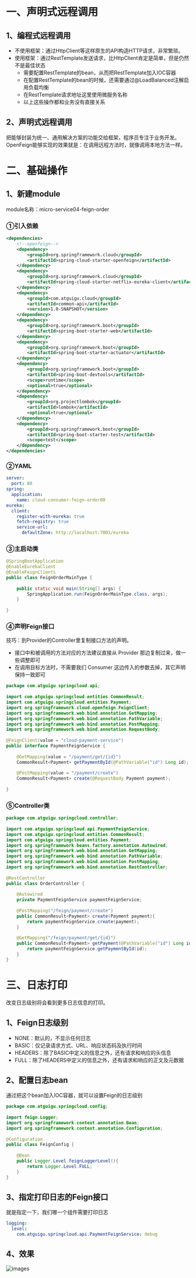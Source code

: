 # 一、声明式远程调用
## 1、编程式远程调用
- 不使用框架：通过HttpClient等这样原生的API构造HTTP请求，非常繁琐。
- 使用框架：通过RestTemplate发送请求，比HttpClient肯定是简单，但是仍然不是最佳状态
	- 需要配置RestTemplate的bean，从而把RestTemplate加入IOC容器
	- 在配置RestTemplate的bean的时候，还需要通过@LoadBalanced注解启用负载均衡
	- 在RestTemplate请求地址这里使用微服务名称
	- 以上这些操作都和业务没有直接关系

## 2、声明式远程调用
把能够封装为统一、通用解决方案的功能交给框架，程序员专注于业务开发。<br/>
OpenFeign能够实现的效果就是：在调用远程方法时，就像调用本地方法一样。

# 二、基础操作
## 1、新建module
module名称：micro-service04-feign-order

### ①引入依赖
```xml
<dependencies>  
    <!--openfeign-->
    <dependency>
        <groupId>org.springframework.cloud</groupId>
        <artifactId>spring-cloud-starter-openfeign</artifactId>
    </dependency>
    <dependency>
        <groupId>org.springframework.cloud</groupId>
        <artifactId>spring-cloud-starter-netflix-eureka-client</artifactId>  
    </dependency>  
    <dependency>  
        <groupId>com.atguigu.cloud</groupId>  
        <artifactId>common-api</artifactId>  
        <version>1.0-SNAPSHOT</version>  
    </dependency>  
    <dependency>  
        <groupId>org.springframework.boot</groupId>  
        <artifactId>spring-boot-starter-web</artifactId>  
    </dependency>  
    <dependency>  
        <groupId>org.springframework.boot</groupId>  
        <artifactId>spring-boot-starter-actuator</artifactId>  
    </dependency>  
    <dependency>  
        <groupId>org.springframework.boot</groupId>  
        <artifactId>spring-boot-devtools</artifactId>  
        <scope>runtime</scope>  
        <optional>true</optional>  
    </dependency>  
    <dependency>  
        <groupId>org.projectlombok</groupId>  
        <artifactId>lombok</artifactId>  
        <optional>true</optional>  
    </dependency>  
    <dependency>  
        <groupId>org.springframework.boot</groupId>  
        <artifactId>spring-boot-starter-test</artifactId>  
        <scope>test</scope>  
    </dependency>  
</dependencies>
```

### ②YAML
```yaml
server:  
  port: 80  
spring:  
  application:  
    name: cloud-consumer-feign-order80  
eureka:  
  client:  
    register-with-eureka: true  
    fetch-registry: true  
    service-url:  
      defaultZone: http://localhost:7001/eureka
```

### ③主启动类
```java
@SpringBootApplication  
@EnableEurekaClient  
@EnableFeignClients  
public class FeignOrderMainType {  
  
    public static void main(String[] args) {  
        SpringApplication.run(FeignOrderMainType.class, args);  
    }  
  
}
```

### ④声明Feign接口
技巧：到Provider的Controller里复制接口方法的声明。
- 接口中和被调用的方法对应的方法建议直接从 Provider 那边复制过来，做一些调整即可
- 在调用目标方法时，不需要我们 Consumer 这边传入的参数去掉，其它声明保持一致即可
```java
package com.atguigu.springcloud.api;  
  
import com.atguigu.springcloud.entities.CommonResult;  
import com.atguigu.springcloud.entities.Payment;  
import org.springframework.cloud.openfeign.FeignClient;  
import org.springframework.web.bind.annotation.GetMapping;  
import org.springframework.web.bind.annotation.PathVariable;  
import org.springframework.web.bind.annotation.PostMapping;  
import org.springframework.web.bind.annotation.RequestBody;  
  
@FeignClient(value = "cloud-payment-service")  
public interface PaymentFeignService {  
  
    @GetMapping(value = "/payment/get/{id}")  
    CommonResult<Payment> getPaymentById(@PathVariable("id") Long id);  
  
    @PostMapping(value = "/payment/create")  
    CommonResult<Payment> create(@RequestBody Payment payment);  
  
}
```

### ⑤Controller类
```java
package com.atguigu.springcloud.controller;  
  
import com.atguigu.springcloud.api.PaymentFeignService;  
import com.atguigu.springcloud.entities.CommonResult;  
import com.atguigu.springcloud.entities.Payment;  
import org.springframework.beans.factory.annotation.Autowired;  
import org.springframework.web.bind.annotation.GetMapping;  
import org.springframework.web.bind.annotation.PathVariable;  
import org.springframework.web.bind.annotation.PostMapping;  
import org.springframework.web.bind.annotation.RestController;  
  
@RestController  
public class OrderController {  
  
    @Autowired  
    private PaymentFeignService paymentFeignService;  
  
    @PostMapping("/feign/payment/create")  
    public CommonResult<Payment> create(Payment payment){  
        return paymentFeignService.create(payment);  
    }  
  
    @GetMapping("/feign/payment/get/{id}")  
    public CommonResult<Payment> getPayment(@PathVariable("id") Long id){  
        return paymentFeignService.getPaymentById(id);  
    }  
}
```

# 三、日志打印
改变日志级别将会看到更多日志信息的打印。

## 1、Feign日志级别
- NONE：默认的，不显示任何日志
- BASIC：仅记录请求方式、URL、响应状态码及执行时间
- HEADERS：除了BASIC中定义的信息之外，还有请求和响应的头信息
- FULL：除了HEADERS中定义的信息之外，还有请求和响应的正文及元数据

## 2、配置日志bean
通过把这个bean加入IOC容器，就可以设置Feign的日志级别

```java
package com.atguigu.springcloud.config;  
  
import feign.Logger;  
import org.springframework.context.annotation.Bean;  
import org.springframework.context.annotation.Configuration;  
  
@Configuration  
public class FeignConfig {  
  
    @Bean  
    public Logger.Level feignLoggerLevel(){  
        return Logger.Level.FULL;  
    }  
}
```

## 3、指定打印日志的Feign接口
就是指定一下，我们哪一个组件需要打印日志
```yaml
logging:  
  level:  
    com.atguigu.springcloud.api.PaymentFeignService: debug
```

## 4、效果
![images](./images/img154.png)

